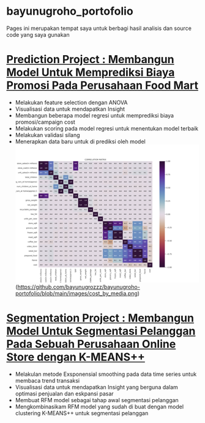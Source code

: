# bayunugroho_portofolio
Pages ini merupakan tempat saya untuk berbagi hasil analisis dan source code yang saya gunakan

# [Prediction Project : Membangun Model Untuk Memprediksi Biaya Promosi Pada Perusahaan Food Mart](https://github.com/bayunugrozzz/analiytics-project/blob/main/FOODMART_CAMPAIGN%20COST%20PREDICTION.ipynb)
* Melakukan feature selection dengan ANOVA
* Visualisasi data untuk mendapatkan Insight
* Membangun beberapa model regresi untuk memprediksi biaya promosi/campaign cost
* Melakukan scoring pada model regresi untuk menentukan model terbaik
* Melakukan validasi silang
* Menerapkan data baru untuk di prediksi oleh model
![](https://github.com/bayunugrozzz/bayunugroho-portofolio/blob/main/images/corr_matrix.png)(https://github.com/bayunugrozzz/bayunugroho-portofolio/blob/main/images/cost_by_media.png)

# [Segmentation Project : Membangun Model Untuk Segmentasi Pelanggan Pada Sebuah Perusahaan Online Store dengan K-MEANS++](https://github.com/bayunugrozzz/analiytics-project/blob/main/onlinestore_segmentation-jupyternotebook.ipynb)
* Melakulan metode Exsponensial smoothing pada data time series untuk membaca trend transaksi
* Visualisasi data untuk mendapatkan Insight yang berguna dalam optimasi penjualan dan eskpansi pasar
* Membuat RFM model sebagai tahap awal segmentasi pelanggan
* Mengkombinasikam RFM model yang sudah di buat dengan model clustering K-MEANS++ untuk segmentasi pelanggan


